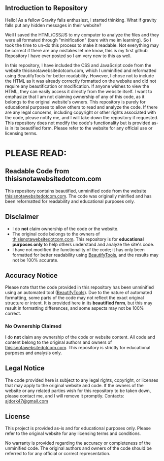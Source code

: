 ## Introduction to Repository   
Hello! As a fellow Gravity falls enthusiest, I started thinking. What if gravity falls put any hidden messages in their website? 

Well I saved the HTML/CSS/JS to my computer to analyze the files and they were all formated through "minification" (bare with me im learning). 
So I took the time to un-do this process to make it readable. Not everything may be correct if there are any mistakes let me know, this is my first github Repository I have ever posted so I am very new to this as well.

In this repository, I have included the CSS and JavaScript code from the website thisisnotawebsitedotcom.com, which I unminified and reformatted using BeautifyTools for better readability. However, I chose not to include the HTML as it was already correctly formatted on the website and did not require any beautification or modification. If anyone wishes to view the HTML, they can easily access it directly from the website itself. I want to emphasize that I am not claiming ownership of any of this code, as it belongs to the original website's owners. This repository is purely for educational purposes to allow others to read and analyze the code. If there are any legal concerns, including copyright or other rights associated with the code, please notify me, and I will take down the repository if requested. This repository does not modify the code's functionality but is provided as-is in its beautified form. Please refer to the website for any official use or licensing terms.






# PLEASE READ:
## Readable Code from thisisnotawebsitedotcom.com

This repository contains beautified, unminified code from the website [thisisnotawebsitedotcom.com](https://thisisnotawebsitedotcom.com). The code was originally minified and has been reformatted for readability and educational purposes only.

## Disclaimer

- I do **not** claim ownership of the code or the website.
- The original code belongs to the owners of [thisisnotawebsitedotcom.com](https://thisisnotawebsitedotcom.com). This repository is for **educational purposes only** to help others understand and analyze the site's code.
- I have not modified the functionality of the code; it has only been formatted for better readability using [BeautifyTools](https://beautifytools.com), and the results may not be 100% accurate.
  
## Accuracy Notice

Please note that the code provided in this repository has been unminified using an automated tool ([BeautifyTools](https://beautifytools.com)). Due to the nature of automated formatting, some parts of the code may not reflect the exact original structure or intent. It is provided here in its **beautified form**, but this may result in formatting differences, and some aspects may not be 100% correct.

### No Ownership Claimed

I do **not** claim any ownership of the code or website content. All code and content belong to the original authors and owners of [thisisnotawebsitedotcom.com](https://thisisnotawebsitedotcom.com). This repository is strictly for educational purposes and analysis only.


## Legal Notice

The code provided here is subject to any legal rights, copyright, or licenses that may apply to the original website and code. If the owners of the website or any related parties wish for this repository to be taken down, please contact me, and I will remove it promptly.
Contacts: ajdork47@gmail.com

## License

This project is provided as-is and for educational purposes only. Please refer to the original website for any licensing terms and conditions. 

No warranty is provided regarding the accuracy or completeness of the unminified code. The original authors and owners of the code should be referred to for any official or correct representation.
